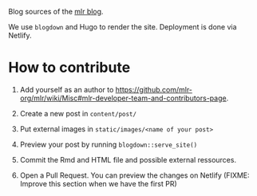 Blog sources of the [mlr blog](https://mlr-blog.netlify.com/).

We use `blogdown` and Hugo to render the site. Deployment is done via Netlify.

# How to contribute

1. Add yourself as an author to https://github.com/mlr-org/mlr/wiki/Misc#mlr-developer-team-and-contributors-page.

2. Create a new post in `content/post/`

3. Put external images in `static/images/<name of your post>`

4. Preview your post by running `blogdown::serve_site()`

5. Commit the Rmd and HTML file and possible external ressources.

6. Open a Pull Request. You can preview the changes on Netlify (FIXME: Improve this section when we have the first PR)

